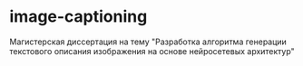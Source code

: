 # image-captioning
Магистерская диссертация на тему "Разработка алгоритма генерации текстового описания изображения на основе нейросетевых архитектур" 
